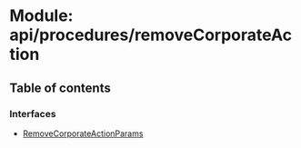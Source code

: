 # Module: api/procedures/removeCorporateAction

## Table of contents

### Interfaces

- [RemoveCorporateActionParams](../wiki/api.procedures.removeCorporateAction.RemoveCorporateActionParams)

